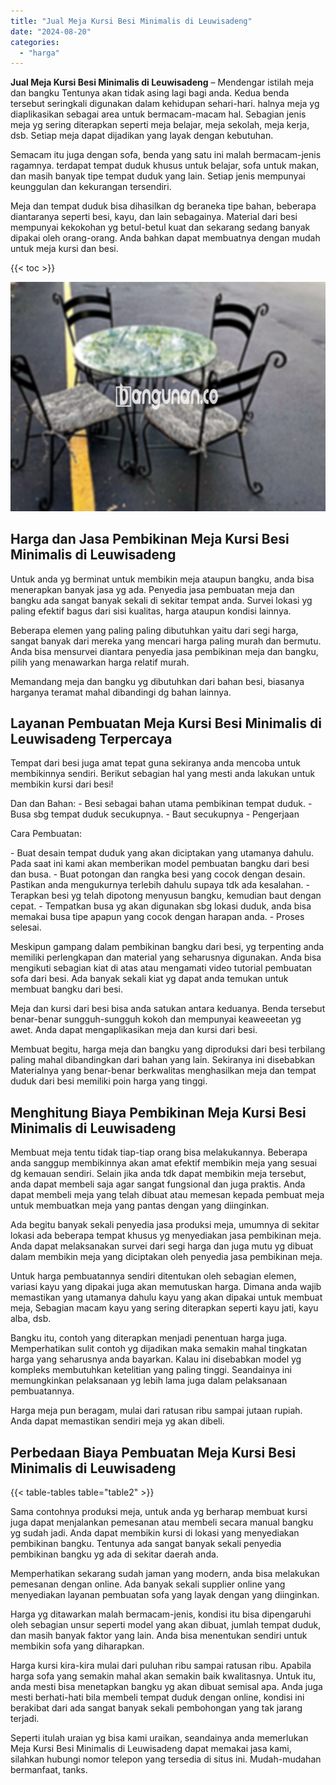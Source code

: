 ```yaml
---
title: "Jual Meja Kursi Besi Minimalis di Leuwisadeng"
date: "2024-08-20"
categories: 
  - "harga"
---
```


**Jual Meja Kursi Besi Minimalis di Leuwisadeng** – Mendengar istilah meja dan bangku Tentunya akan tidak asing lagi bagi anda. Kedua benda tersebut seringkali digunakan dalam kehidupan sehari-hari. halnya meja yg diaplikasikan sebagai area untuk bermacam-macam hal. Sebagian jenis meja yg sering diterapkan seperti meja belajar, meja sekolah, meja kerja, dsb. Setiap meja dapat dijadikan yang layak dengan kebutuhan.

Semacam itu juga dengan sofa, benda yang satu ini malah bermacam-jenis ragamnya. terdapat tempat duduk khusus untuk belajar, sofa untuk makan, dan masih banyak tipe tempat duduk yang lain. Setiap jenis mempunyai keunggulan dan kekurangan tersendiri.

Meja dan tempat duduk bisa dihasilkan dg beraneka tipe bahan, beberapa diantaranya seperti besi, kayu, dan lain sebagainya. Material dari besi mempunyai kekokohan yg betul-betul kuat dan sekarang sedang banyak dipakai oleh orang-orang. Anda bahkan dapat membuatnya dengan mudah untuk meja kursi dan besi.

{{< toc >}}

![Jual Meja Kursi Besi Minimalis di Leuwisadeng](/images/jual-meja-besi-murah29.png)

## Harga dan Jasa Pembikinan Meja Kursi Besi Minimalis di Leuwisadeng

Untuk anda yg berminat untuk membikin meja ataupun bangku, anda bisa menerapkan banyak jasa yg ada. Penyedia jasa pembuatan meja dan bangku ada sangat banyak sekali di sekitar tempat anda. Survei lokasi yg paling efektif bagus dari sisi kualitas, harga ataupun kondisi lainnya.

Beberapa elemen yang paling paling dibutuhkan yaitu dari segi harga, sangat banyak dari mereka yang mencari harga paling murah dan bermutu. Anda bisa mensurvei diantara penyedia jasa pembikinan meja dan bangku, pilih yang menawarkan harga relatif murah.

Memandang meja dan bangku yg dibutuhkan dari bahan besi, biasanya harganya teramat mahal dibandingi dg bahan lainnya.

## Layanan Pembuatan Meja Kursi Besi Minimalis di Leuwisadeng Terpercaya

Tempat dari besi juga amat tepat guna sekiranya anda mencoba untuk membikinnya sendiri. Berikut sebagian hal yang mesti anda lakukan untuk membikin kursi dari besi!

Dan dan Bahan: - Besi sebagai bahan utama pembikinan tempat duduk. - Busa sbg tempat duduk secukupnya. - Baut secukupnya - Pengerjaan

Cara Pembuatan:

\- Buat desain tempat duduk yang akan diciptakan yang utamanya dahulu. Pada saat ini kami akan memberikan model pembuatan bangku dari besi dan busa. - Buat potongan dan rangka besi yang cocok dengan desain. Pastikan anda mengukurnya terlebih dahulu supaya tdk ada kesalahan. - Terapkan besi yg telah dipotong menyusun bangku, kemudian baut dengan cepat. - Tempatkan busa yg akan digunakan sbg lokasi duduk, anda bisa memakai busa tipe apapun yang cocok dengan harapan anda. - Proses selesai.

Meskipun gampang dalam pembikinan bangku dari besi, yg terpenting anda memiliki perlengkapan dan material yang seharusnya digunakan. Anda bisa mengikuti sebagian kiat di atas atau mengamati video tutorial pembuatan sofa dari besi. Ada banyak sekali kiat yg dapat anda temukan untuk membuat bangku dari besi.

Meja dan kursi dari besi bisa anda satukan antara keduanya. Benda tersebut benar-benar sungguh-sungguh kokoh dan mempunyai keaweeetan yg awet. Anda dapat mengaplikasikan meja dan kursi dari besi.

Membuat begitu, harga meja dan bangku yang diproduksi dari besi terbilang paling mahal dibandingkan dari bahan yang lain. Sekiranya ini disebabkan Materialnya yang benar-benar berkwalitas menghasilkan meja dan tempat duduk dari besi memiliki poin harga yang tinggi.

## Menghitung Biaya Pembikinan Meja Kursi Besi Minimalis di Leuwisadeng

Membuat meja tentu tidak tiap-tiap orang bisa melakukannya. Beberapa anda sanggup membikinnya akan amat efektif membikin meja yang sesuai dg kemauan sendiri. Selain jika anda tdk dapat membikin meja tersebut, anda dapat membeli saja agar sangat fungsional dan juga praktis. Anda dapat membeli meja yang telah dibuat atau memesan kepada pembuat meja untuk membuatkan meja yang pantas dengan yang diinginkan.

Ada begitu banyak sekali penyedia jasa produksi meja, umumnya di sekitar lokasi ada beberapa tempat khusus yg menyediakan jasa pembikinan meja. Anda dapat melaksanakan survei dari segi harga dan juga mutu yg dibuat dalam membikin meja yang diciptakan oleh penyedia jasa pembikinan meja.

Untuk harga pembuatannya sendiri ditentukan oleh sebagian elemen, variasi kayu yang dipakai juga akan memutuskan harga. Dimana anda wajib memastikan yang utamanya dahulu kayu yang akan dipakai untuk membuat meja, Sebagian macam kayu yang sering diterapkan seperti kayu jati, kayu alba, dsb.

Bangku itu, contoh yang diterapkan menjadi penentuan harga juga. Memperhatikan sulit contoh yg dijadikan maka semakin mahal tingkatan harga yang seharusnya anda bayarkan. Kalau ini disebabkan model yg kompleks membutuhkan ketelitian yang paling tinggi. Seandainya ini memungkinkan pelaksanaan yg lebih lama juga dalam pelaksanaan pembuatannya.

Harga meja pun beragam, mulai dari ratusan ribu sampai jutaan rupiah. Anda dapat memastikan sendiri meja yg akan dibeli.

## Perbedaan Biaya Pembuatan Meja Kursi Besi Minimalis di Leuwisadeng

{{< table-tables table="table2" >}}

Sama contohnya produksi meja, untuk anda yg berharap membuat kursi juga dapat menjalankan pemesanan atau membeli secara manual bangku yg sudah jadi. Anda dapat membikin kursi di lokasi yang menyediakan pembikinan bangku. Tentunya ada sangat banyak sekali penyedia pembikinan bangku yg ada di sekitar daerah anda.

Memperhatikan sekarang sudah jaman yang modern, anda bisa melakukan pemesanan dengan online. Ada banyak sekali supplier online yang menyediakan layanan pembuatan sofa yang layak dengan yang diinginkan.

Harga yg ditawarkan malah bermacam-jenis, kondisi itu bisa dipengaruhi oleh sebagian unsur seperti model yang akan dibuat, jumlah tempat duduk, dan masih banyak faktor yang lain. Anda bisa menentukan sendiri untuk membikin sofa yang diharapkan.

Harga kursi kira-kira mulai dari puluhan ribu sampai ratusan ribu. Apabila harga sofa yang semakin mahal akan semakin baik kwalitasnya. Untuk itu, anda mesti bisa menetapkan bangku yg akan dibuat semisal apa. Anda juga mesti berhati-hati bila membeli tempat duduk dengan online, kondisi ini berakibat dari ada sangat banyak sekali pembohongan yang tak jarang terjadi.

Seperti itulah uraian yg bisa kami uraikan, seandainya anda memerlukan Meja Kursi Besi Minimalis di Leuwisadeng dapat memakai jasa kami, silahkan hubungi nomor telepon yang tersedia di situs ini. Mudah-mudahan bermanfaat, tanks.
